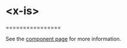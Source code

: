 # &lt;x-is&gt;
================

See the [component page](http://debianw.github.io/x-is/) for more information.